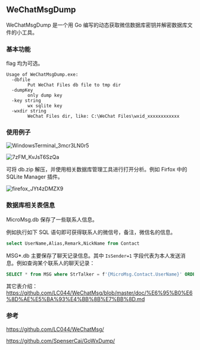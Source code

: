 ## WeChatMsgDump

WeChatMsgDump 是一个用 Go 编写的动态获取微信数据库密钥并解密数据库文件的小工具。

### 基本功能

flag 均为可选。

```
Usage of WeChatMsgDump.exe:
  -dbfile
        Put WeChat Files db file to tmp dir
  -dumpKey
        only dump key
  -key string
        wx sqlite key
  -wxdir string
        WeChat Files dir, like: C:\WeChat Files\wxid_xxxxxxxxxxxx
```

### 使用例子

![WindowsTerminal_3mcr3LN0r5](https://chevereto.1i6w31fen9.top/images/2025/01/15/WindowsTerminal_3mcr3LN0r5.png)

![7zFM_KvJsT6SzQa](https://chevereto.1i6w31fen9.top/images/2025/01/15/7zFM_KvJsT6SzQa.png)

可将 db.zip 解压，并使用相关数据库管理工具进行打开分析。例如 Firfox 中的 SQLite Manager 插件。

![firefox_JYt4zDMZX9](https://chevereto.1i6w31fen9.top/images/2025/01/15/firefox_JYt4zDMZX9.png)

### 数据库相关表信息

MicroMsg.db 保存了一些联系人信息。

例如执行如下 SQL 语句即可获得联系人的微信号，备注，微信名的信息。

```SQL 
select UserName,Alias,Remark,NickName from Contact
```

MSG*.db 主要保存了聊天记录信息。其中 `IsSender=1` 字段代表为本人发送消息。例如查询某个联系人的聊天记录：

```SQL 
SELECT * from MSG where StrTalker = f'{MicroMsg.Contact.UserName}' ORDER BY CreateTime DESC limit 10
```

其它表介绍：https://github.com/LC044/WeChatMsg/blob/master/doc/%E6%95%B0%E6%8D%AE%E5%BA%93%E4%BB%8B%E7%BB%8D.md

### 参考

https://github.com/LC044/WeChatMsg/

https://github.com/SpenserCai/GoWxDump/
